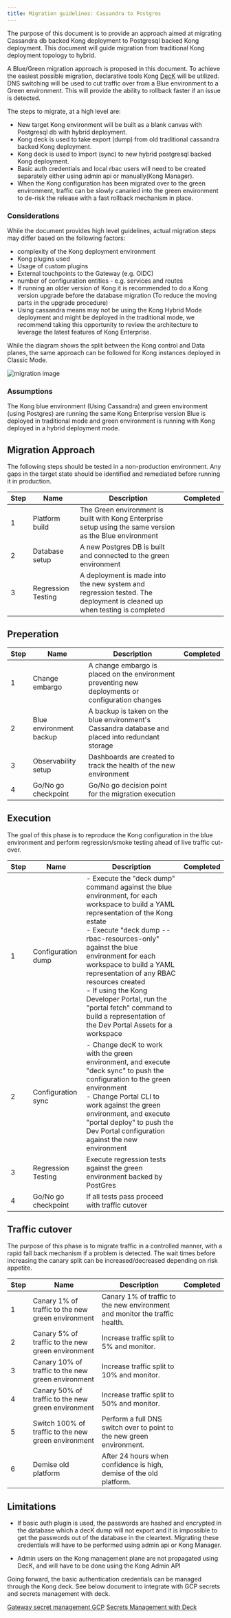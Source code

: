 ```yaml
---
title: Migration guidelines: Cassandra to Postgres
---
```


The purpose of this document is to provide an approach aimed at migrating Cassandra db backed Kong deployment to Postgresql backed Kong deployment. This document will guide migration from traditional Kong deployment topology to hybrid.

A Blue/Green migration approach is proposed in this document. To achieve the easiest possible migration, declarative tools Kong [DecK](https://docs.konghq.com/deck/latest/) will be utilized. DNS switching will be used to cut traffic over from a Blue environment to a Green environment. This will provide the ability to rollback faster if an issue is detected. 

The steps to migrate, at a high level are: 

* New target Kong environment will be built as a blank canvas with Postgresql db with hybrid deployment. 
* Kong deck is used to take export (dump) from old traditional cassandra backed Kong deployment. 
* Kong deck is used to import (sync) to new hybrid postgresql backed Kong deployment.
* Basic auth credentials and local rbac users will need to be created separately either using admin api or manually(Kong Manager).
* When the Kong configuration has been migrated over to the green environment, traffic can be slowly canaried into the green environment to de-risk the release with a fast rollback mechanism in place.


### Considerations

While the document provides high level guidelines, actual migration steps may differ based on the following factors:
* complexity of the Kong deployment environment
* Kong plugins used
* Usage of custom plugins
* External touchpoints to the Gateway (e.g. OIDC)
* number of configuration entities - e.g. services and routes
* If running an older version of Kong it is recommended to do a Kong version upgrade before the database migration (To reduce the moving parts in the upgrade procedure)
* Using cassandra means may not be using the Kong Hybrid Mode deployment and might be deployed in the traditional mode, we recommend taking this opportunity to review the architecture to leverage the latest features of Kong Enterprise.

While the diagram shows the split between the Kong control and Data planes, the same approach can be followed for Kong instances deployed in Classic Mode.

![migration image](_assets/images/docs/gateway/migration.png)


### Assumptions
The Kong blue environment (Using Cassandra) and green environment (using Postgres) are running the same Kong Enterprise version
Blue is deployed in traditional mode and green environment is running with Kong deployed in a hybrid deployment mode.


## Migration Approach
The following steps should be tested in a non-production environment. Any gaps in the target state should be identified and remediated before running it in production.

| Step | Name               | Description                                                                                           | Completed |
|------|--------------------|-------------------------------------------------------------------------------------------------------|-----------|
| 1    | Platform build     | The Green environment is built with Kong Enterprise setup using the same version as the Blue environment |           |
| 2    | Database setup     | A new Postgres DB is built and connected to the green environment                                     |           |
| 3    | Regression Testing | A deployment is made into the new system and regression tested. The deployment is cleaned up when testing is completed |           |


## Preperation



| Step | Name                          | Description                                                                                                 | Completed |
|------|-------------------------------|-------------------------------------------------------------------------------------------------------------|-----------|
| 1    | Change embargo                | A change embargo is placed on the environment preventing new deployments or configuration changes             |           |
| 2    | Blue environment backup       | A backup is taken on the blue environment's Cassandra database and placed into redundant storage              |           |
| 3    | Observability setup           | Dashboards are created to track the health of the new environment                                           |           |
| 4    | Go/No go checkpoint           | Go/No go decision point for the migration execution                                                         |           |



## Execution

The goal of this phase is to reproduce the Kong configuration in the blue environment and perform regression/smoke testing ahead of live traffic cut-over. 


| Step | Name                  | Description                                                                                                           | Completed |
|------|-----------------------|-----------------------------------------------------------------------------------------------------------------------|-----------|
| 1    | Configuration dump    | - Execute the "deck dump" command against the blue environment, for each workspace to build a YAML representation of the Kong estate<br>- Execute "deck dump --rbac-resources-only" against the blue environment for each workspace to build a YAML representation of any RBAC resources created<br>- If using the Kong Developer Portal, run the "portal fetch" command to build a representation of the Dev Portal Assets for a workspace |           |
| 2    | Configuration sync    | - Change decK to work with the green environment, and execute "deck sync" to push the configuration to the green environment<br>- Change Portal CLI to work against the green environment, and execute "portal deploy" to push the Dev Portal configuration against the new environment |           |
| 3    | Regression Testing    | Execute regression tests against the green environment backed by PostGres                                               |           |
| 4    | Go/No go checkpoint   | If all tests pass proceed with traffic cutover                                                                         |           |


## Traffic cutover

The purpose of this phase is to migrate traffic in a controlled manner, with a rapid fall back mechanism if a problem is detected. The wait times before increasing the canary split can be increased/decreased depending on risk appetite.


| Step | Name                                                  | Description                                                                                                                     | Completed |
|------|-------------------------|---------------------------------------|-----------|
| 1    | Canary 1% of traffic to the new green environment      | Canary 1% of traffic to the new environment and monitor the traffic health.                                                     |           |
| 2    | Canary 5% of traffic to the new green environment      | Increase traffic split to 5% and monitor.                                                                                       |           |
| 3    | Canary 10% of traffic to the new green environment     | Increase traffic split to 10% and monitor.                                                                                      |           |
| 4    | Canary 50% of traffic to the new green environment     | Increase traffic split to 50% and monitor.                                                                                      |           |
| 5    | Switch 100% of traffic to the new green environment    | Perform a full DNS switch over to point to the new green environment.                                                           |           |
| 6    | Demise old platform                                    | After 24 hours when confidence is high, demise of the old platform.                                                              |           |




## Limitations


* If basic auth plugin is used, the passwords are hashed and encrypted in the database which a decK dump will not export and it is impossible to get the passwords out of the database in the cleartext. Migrating these credentials will have to be performed using admin api or Kong Manager.

* Admin users on the Kong management plane are not propagated using DecK, and will have to be done using the Kong Admin API




Going forward, the basic authentication credentials can be managed through the Kong deck. See below document to integrate with GCP secrets and secrets management with deck.

[Gateway secret management GCP](/gateway/latest/kong-enterprise/secrets-management/backends/gcp-sm/#main)
[Secrets Management with Deck](/deck/latest/guides/vaults/#configure-a-secret-vault)